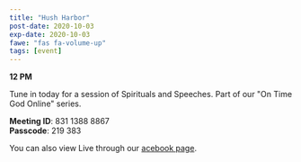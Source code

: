 ```yaml
---
title: "Hush Harbor"
post-date: 2020-10-03
exp-date: 2020-10-03
fawe: "fas fa-volume-up"
tags: [event]
---
```

**12 PM**

Tune in today for a session of Spirituals and Speeches. Part of our "On Time God Online" series.

<p class="text-danger"><b>Meeting ID</b>: 831 1388 8867
<br>
<b>Passcode</b>: 219 383
</p>

You can also view Live through our <a href="https://www.facebook.com/SBAParish" target="_blank"><span class="fab fa-facebook fa-2x wow flash" data-wow-delay="5s"></span>acebook page</a>.